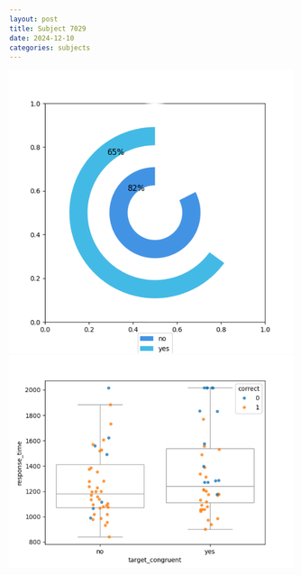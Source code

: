 ```yaml
---
layout: post
title: Subject 7029
date: 2024-12-10
categories: subjects
---
```


![](data/7029/run-25/7029_accuracy_target_congruence.png)
![](data/7029/run-25/7029_rt_congruence.png)
